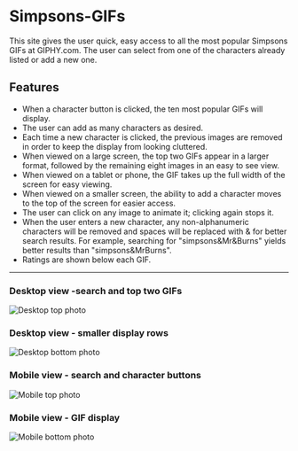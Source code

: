 # Simpsons-GIFs
This site gives the user quick, easy access to all the most popular Simpsons GIFs at GIPHY.com. The user can select from one of the characters already listed or add a new one.

## Features
  * When a character button is clicked, the ten most popular GIFs will display.
  * The user can add as many characters as desired.
  * Each time a new character is clicked, the previous images are removed in order to keep the display from looking cluttered.
  * When viewed on a large screen, the top two GIFs appear in a larger format, followed by the remaining eight images in an easy to see view.
  * When viewed on a tablet or phone, the GIF takes up the full width of the screen for easy viewing.
  * When viewed on a smaller screen, the ability to add a character moves to the top of the screen for easier access.
  * The user can click on any image to animate it; clicking again stops it.
  * When the user enters a new character, any non-alphanumeric characters will be removed and spaces will be replaced with & for better search results. For example, searching for "simpsons&Mr&Burns" yields better results than "simpsons&MrBurns".
  * Ratings are shown below each GIF.   
  ***
### Desktop view -search and top two GIFs
![Desktop top photo](https://github.com/edcourtney74/Simpsons-GIFs/master/assets/images/desktop-top.png "Desktop screen")

### Desktop view - smaller display rows
![Desktop bottom photo](https://github.com/edcourtney74/Simpsons-GIFs/master/assets/images/desktop-bottom.png "Desktop screen")

### Mobile view - search and character buttons
![Mobile top photo](https://github.com/edcourtney74/Simpsons-GIFs/master/assets/images/mobile-top.png "Mobile screen")

### Mobile view - GIF display
![Mobile bottom photo](https://github.com/edcourtney74/Simpsons-GIFs/master/assets/images/mobile-bottom.png "Mobile screen")
